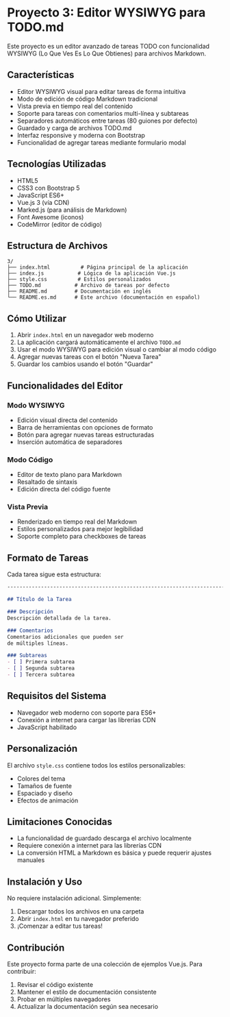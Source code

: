 # Proyecto 3: Editor WYSIWYG para TODO.md

Este proyecto es un editor avanzado de tareas TODO con funcionalidad WYSIWYG (Lo Que Ves Es Lo Que Obtienes) para archivos Markdown.

## Características

* Editor WYSIWYG visual para editar tareas de forma intuitiva
* Modo de edición de código Markdown tradicional
* Vista previa en tiempo real del contenido
* Soporte para tareas con comentarios multi-línea y subtareas
* Separadores automáticos entre tareas (80 guiones por defecto)
* Guardado y carga de archivos TODO.md
* Interfaz responsive y moderna con Bootstrap
* Funcionalidad de agregar tareas mediante formulario modal

## Tecnologías Utilizadas

* HTML5
* CSS3 con Bootstrap 5
* JavaScript ES6+
* Vue.js 3 (vía CDN)
* Marked.js (para análisis de Markdown)
* Font Awesome (iconos)
* CodeMirror (editor de código)

## Estructura de Archivos

```
3/
├── index.html          # Página principal de la aplicación
├── index.js           # Lógica de la aplicación Vue.js
├── style.css          # Estilos personalizados
├── TODO.md           # Archivo de tareas por defecto
├── README.md         # Documentación en inglés
└── README.es.md      # Este archivo (documentación en español)
```

## Cómo Utilizar

1. Abrir `index.html` en un navegador web moderno
2. La aplicación cargará automáticamente el archivo `TODO.md`
3. Usar el modo WYSIWYG para edición visual o cambiar al modo código
4. Agregar nuevas tareas con el botón "Nueva Tarea"
5. Guardar los cambios usando el botón "Guardar"

## Funcionalidades del Editor

### Modo WYSIWYG
- Edición visual directa del contenido
- Barra de herramientas con opciones de formato
- Botón para agregar nuevas tareas estructuradas
- Inserción automática de separadores

### Modo Código
- Editor de texto plano para Markdown
- Resaltado de sintaxis
- Edición directa del código fuente

### Vista Previa
- Renderizado en tiempo real del Markdown
- Estilos personalizados para mejor legibilidad
- Soporte completo para checkboxes de tareas

## Formato de Tareas

Cada tarea sigue esta estructura:

```markdown
--------------------------------------------------------------------------------

## Título de la Tarea

### Descripción
Descripción detallada de la tarea.

### Comentarios
Comentarios adicionales que pueden ser
de múltiples líneas.

### Subtareas
- [ ] Primera subtarea
- [ ] Segunda subtarea
- [ ] Tercera subtarea
```

## Requisitos del Sistema

- Navegador web moderno con soporte para ES6+
- Conexión a internet para cargar las librerías CDN
- JavaScript habilitado

## Personalización

El archivo `style.css` contiene todos los estilos personalizables:
- Colores del tema
- Tamaños de fuente
- Espaciado y diseño
- Efectos de animación

## Limitaciones Conocidas

- La funcionalidad de guardado descarga el archivo localmente
- Requiere conexión a internet para las librerías CDN
- La conversión HTML a Markdown es básica y puede requerir ajustes manuales

## Instalación y Uso

No requiere instalación adicional. Simplemente:

1. Descargar todos los archivos en una carpeta
2. Abrir `index.html` en tu navegador preferido
3. ¡Comenzar a editar tus tareas!

## Contribución

Este proyecto forma parte de una colección de ejemplos Vue.js. Para contribuir:

1. Revisar el código existente
2. Mantener el estilo de documentación consistente
3. Probar en múltiples navegadores
4. Actualizar la documentación según sea necesario
